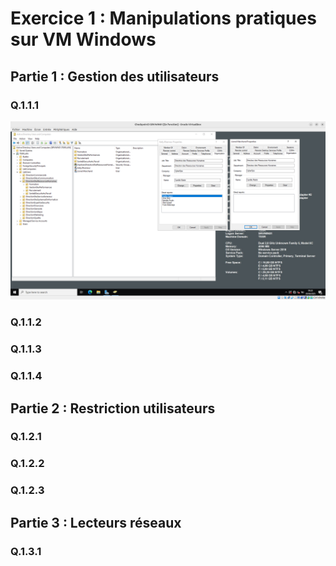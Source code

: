 # Exercice 1 : Manipulations pratiques sur VM Windows  

## Partie 1 : Gestion des utilisateurs  
### Q.1.1.1  
![image](CaptureEcran/Exercice%201/Q1.1.1.png)
### Q.1.1.2  
### Q.1.1.3  
### Q.1.1.4  


## Partie 2 : Restriction utilisateurs  
### Q.1.2.1  
### Q.1.2.2  
### Q.1.2.3  

## Partie 3 : Lecteurs réseaux  
### Q.1.3.1  
